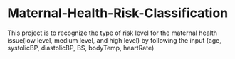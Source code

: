 # Maternal-Health-Risk-Classification
This project is to recognize the type of risk level for the maternal health issue(low level, medium level, and high level) by following the input (age, systolicBP, diastolicBP, BS, bodyTemp, heartRate)
